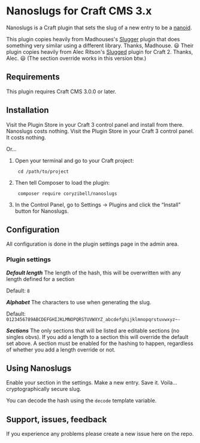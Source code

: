# Nanoslugs for Craft CMS 3.x

Nanoslugs is a Craft plugin that sets the slug of a new entry to be a [nanoid](https://github.com/ai/nanoid).

This plugin copies heavily from Madhouses's [Slugger](https://github.com/madmadmad/nanoslugs) plugin that does something very similar using a different library. Thanks, Madhouse. :smiley:
Their plugin copies heavily from Alec Ritson's [Slugged](https://github.com/alecritson) plugin for Craft 2. Thanks, Alec. :smiley: (The section override works in this version btw.)

## Requirements

This plugin requires Craft CMS 3.0.0 or later.

## Installation

Visit the Plugin Store in your Craft 3 control panel and install from there. Nanoslugs costs nothing.
Visit the Plugin Store in your Craft 3 control panel. It costs nothing.

Or...

1. Open your terminal and go to your Craft project:

        cd /path/to/project

2. Then tell Composer to load the plugin:

        composer require coryzibell/nanoslugs

3. In the Control Panel, go to Settings → Plugins and click the “Install” button for Nanoslugs.


## Configuration
All configuration is done in the plugin settings page in the admin area.

### Plugin settings

***Default length***
The length of the hash, this will be overwritten with any length defined for a section

Default: `8`

***Alphabet***
The characters to use when generating the slug.

Default: `0123456789ABCDEFGHIJKLMNOPQRSTUVWXYZ_abcdefghijklmnopqrstuvwxyz~-`

***Sections***
The only sections that will be listed are editable sections (no singles obvs). If you add a length to a section this will override the default set above. A section must be enabled for the hashing to happen, regardless of whether you add a length override or not.

## Using Nanoslugs
Enable your section in the settings. Make a new entry. Save it. Voila... cryptographically secure slug.

You can decode the hash using the `decode` template variable.


## Support, issues, feedback

If you experience any problems please create a new issue here on the repo.
